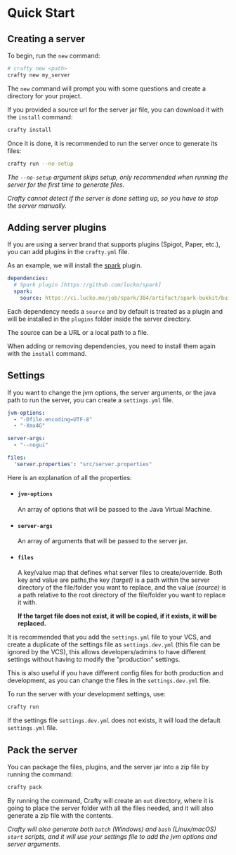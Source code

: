 # Quick Start

## Creating a server

To begin, run the `new` command:

```bash
# crafty new <path>
crafty new my_server
```

The `new` command will prompt you with some questions and create a directory for your project.

If you provided a source url for the server jar file, you can download it with the `install` command:

```bash
crafty install
```

Once it is done, it is recommended to run the server once to generate its files:

```bash
crafty run --no-setup
```

*The `--no-setup` argument skips setup, only recommended when running the server for the first time to generate files.*

*Crafty cannot detect if the server is done setting up, so you have to stop the server manually.*

## Adding server plugins

If you are using a server brand that supports plugins (Spigot, Paper, etc.),
you can add plugins in the `crafty.yml` file.

As an example, we will install the [spark](https://github.com/lucko/spark) plugin.

```yml
dependencies:
  # Spark plugin [https://github.com/lucko/spark]
  spark:
    source: https://ci.lucko.me/job/spark/384/artifact/spark-bukkit/build/libs/spark-1.10.43-bukkit.jar
```

Each dependency needs a `source` and by default is treated as a plugin
and will be installed in the `plugins` folder inside the server directory.

The source can be a URL or a local path to a file.

When adding or removing dependencies, you need to install them again with the `install` command.

## Settings

If you want to change the jvm options, the server arguments, or the java path to run the server,
you can create a `settings.yml` file.

```yml
jvm-options:
  - "-Dfile.encoding=UTF-8"
  - "-Xmx4G"

server-args:
  - "--nogui"

files:
  'server.properties': "src/server.properties"
```

Here is an explanation of all the properties:

- #### `jvm-options`
  An array of options that will be passed to the Java Virtual Machine.
- #### `server-args`
  An array of arguments that will be passed to the server jar.
- #### `files`
  A key/value map that defines what server files to create/override.
  Both key and value are paths,the key *(target)* is a path within the server directory of the file/folder you want to
  replace,
  and the value *(source)* is a path relative to the root directory of the file/folder you want to replace it with.

  **If the target file does not exist, it will be copied, if it exists, it will be replaced.**

It is recommended that you add the `settings.yml` file to your VCS, and create a duplicate of the settings file
as `settings.dev.yml` (this file can be ignored by the VCS),
this allows developers/admins to have different settings without having to modify the "production" settings.

This is also useful if you have different config files for both production and development, as you can change the files
in the `settings.dev.yml` file.

To run the server with your development settings, use:

```bash
crafty run
```

If the settings file `settings.dev.yml` does not exists, it will load the default `settings.yml` file.

## Pack the server

You can package the files, plugins, and the server jar into a zip file by running the command:

```bash
crafty pack
```

By running the command, Crafty will create an `out` directory,
where it is going to place the server folder with all the files needed,
and it will also generate a zip file with the contents.

*Crafty will also generate both `batch` (Windows) and `bash` (Linux/macOS) `start` scripts, and it will use your
settings
file to add the jvm options and server arguments.*
